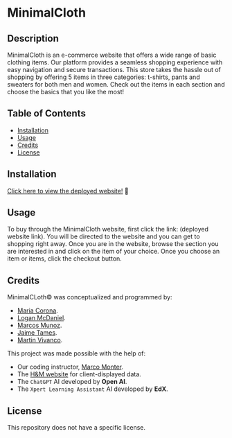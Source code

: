 # MinimalCloth

## Description

MinimalCloth is an e-commerce website that offers a wide range of basic clothing items. Our platform provides a seamless shopping experience with easy navigation and secure transactions. This store takes the hassle out of shopping by offering 5 items in three categories: t-shirts, pants and sweaters for both men and women. Check out the items in each section and choose the basics that you like the most!

## Table of Contents

* [Installation](#installation)
* [Usage](#usage)
* [Credits](#credits)
* [License](#license)

## Installation

[Click here to view the deployed website!](placeholder/) 👕

## Usage

To buy through the MinimalCloth website, first click the link: (deployed website link). You will be directed to the website and you can get to shopping right away. Once you are in the website, browse the section you are interested in and click on the item of your choice. Once you choose an item or items, click the checkout button. 

## Credits

MinimalCLoth©️  was conceptualized and programmed by:
* [Maria Corona](https://github.com/m13corona).
* [Logan McDaniel](https://github.com/lsmcd).
* [Marcos Munoz](https://github.com/marcusmr15).
* [Jaime Tames](https://github.com/jaimetam).
* [Martin Vivanco](https://github.com/MartinVF12).

This project was made possible with the help of:
* Our coding instructor, [Marco Monter](https://github.com/montermarco).
* The [H&M website](https://www2.hm.com/es_mx/index.html) for client-displayed data.
* The `ChatGPT` AI developed by __Open AI__.
* The `Xpert Learning Assistant` AI developed by __EdX__.

## License

This repository does not have a specific license.
